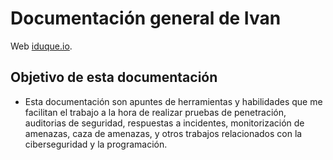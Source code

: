 # Documentación general de Ivan

Web [iduque.io](https://www.mkdocs.org).

## Objetivo de esta documentación

* Esta documentación son apuntes de herramientas y habilidades  que me facilitan el trabajo a la hora de realizar pruebas de penetración, auditorias de seguridad, respuestas a incidentes, monitorización de amenazas, caza de amenazas, y otros trabajos relacionados con la ciberseguridad y la programación.

